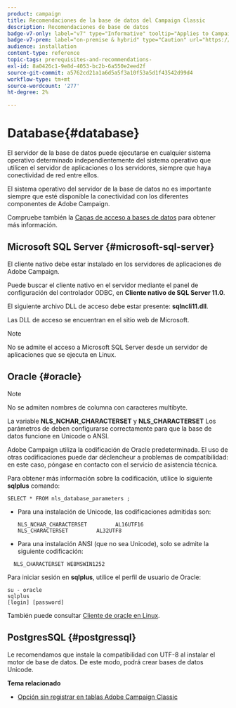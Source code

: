 ```yaml
---
product: campaign
title: Recomendaciones de la base de datos del Campaign Classic
description: Recomendaciones de base de datos
badge-v7-only: label="v7" type="Informative" tooltip="Applies to Campaign Classic v7 only"
badge-v7-prem: label="on-premise & hybrid" type="Caution" url="https://experienceleague.adobe.com/docs/campaign-classic/using/installing-campaign-classic/architecture-and-hosting-models/hosting-models-lp/hosting-models.html?lang=en" tooltip="Applies to on-premise and hybrid deployments only"
audience: installation
content-type: reference
topic-tags: prerequisites-and-recommendations-
exl-id: 8a0426c1-9e8d-4053-bc2b-6a550e2eed2f
source-git-commit: a5762cd21a1a6d5a5f3a10f53a5d1f43542d99d4
workflow-type: tm+mt
source-wordcount: '277'
ht-degree: 2%

---
```


# Database{#database}



El servidor de la base de datos puede ejecutarse en cualquier sistema operativo determinado independientemente del sistema operativo que utilicen el servidor de aplicaciones o los servidores, siempre que haya conectividad de red entre ellos.

El sistema operativo del servidor de la base de datos no es importante siempre que esté disponible la conectividad con los diferentes componentes de Adobe Campaign.

Compruebe también la [Capas de acceso a bases de datos](../../installation/using/prerequisites-of-campaign-installation-in-linux.md#database-access-layers) para obtener más información.

## Microsoft SQL Server {#microsoft-sql-server}

El cliente nativo debe estar instalado en los servidores de aplicaciones de Adobe Campaign.

Puede buscar el cliente nativo en el servidor mediante el panel de configuración del controlador ODBC, en **Cliente nativo de SQL Server 11.0**.

El siguiente archivo DLL de acceso debe estar presente: **sqlncli11.dll**.

Las DLL de acceso se encuentran en el sitio web de Microsoft.

>[!NOTE]
>
>No se admite el acceso a Microsoft SQL Server desde un servidor de aplicaciones que se ejecuta en Linux.

## Oracle {#oracle}

>[!NOTE]
>
>No se admiten nombres de columna con caracteres multibyte.

La variable **NLS_NCHAR_CHARACTERSET** y **NLS_CHARACTERSET** Los parámetros de deben configurarse correctamente para que la base de datos funcione en Unicode o ANSI.

Adobe Campaign utiliza la codificación de Oracle predeterminada. El uso de otras codificaciones puede dar déclencheur a problemas de compatibilidad: en este caso, póngase en contacto con el servicio de asistencia técnica.

Para obtener más información sobre la codificación, utilice lo siguiente **sqlplus** comando:

```
SELECT * FROM nls_database_parameters ;
```

* Para una instalación de Unicode, las codificaciones admitidas son:

   ```
   NLS_NCHAR_CHARACTERSET         AL16UTF16
   NLS_CHARACTERSET         AL32UTF8
   ```

* Para una instalación ANSI (que no sea Unicode), solo se admite la siguiente codificación:

```
  NLS_CHARACTERSET WE8MSWIN1252
```

Para iniciar sesión en **sqlplus**, utilice el perfil de usuario de Oracle:

```
su - oracle 
sqlplus 
[login] [password]
```

También puede consultar [Cliente de oracle en Linux](../../installation/using/installing-packages-with-linux.md#oracle-client-in-linux).

## PostgresSQL {#postgressql}

Le recomendamos que instale la compatibilidad con UTF-8 al instalar el motor de base de datos. De este modo, podrá crear bases de datos Unicode.

**Tema relacionado**

* [Opción sin registrar en tablas Adobe Campaign Classic](https://helpx.adobe.com/campaign/kb/unlogged-tables-classic.html)
